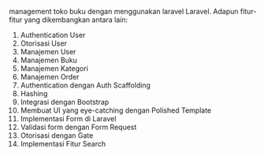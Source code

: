
management toko buku  dengan menggunakan laravel Laravel. Adapun fitur-fitur yang  dikembangkan antara lain:

 1. Authentication User
 2. Otorisasi User
 3. Manajemen User
 4. Manajemen Buku
 5. Manajemen Kategori
 6. Manajemen Order
 7. Authentication dengan Auth Scaffolding
 8. Hashing
 9. Integrasi dengan Bootstrap
 10. Membuat UI yang eye-catching dengan Polished Template
 11. Implementasi Form di Laravel
 12. Validasi form dengan Form Request
 13. Otorisasi dengan Gate
 14. Implementasi Fitur Search
